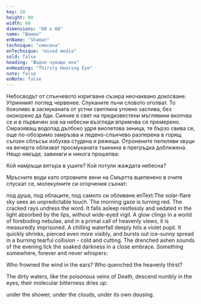 ```yaml
---
key: 20
height: 80
width: 60
dimensions: "80 x 60"
name: "Шаман"
enName: "Shaman"
technique: "смесена"
enTechnique: "mixed media"
sold: false
heading: "Жадно чуващо око"
enHeading: "Thirsty Hearing Eye"
note: false
enNote: false
---
```

Небосводът от слънчевото изригване съзира неочаквано докосване. Утринният поглед червенее. Cпуканите лъчи словото оголват. То боязливо в засмуканата от устни светлина упоено заспива, без ококорено да бди. Сияние в свят на предизвестени мъглявини вкопчва се и в първичен зов на небесни възгледи впримчва се премерено. Смразяващ водопад дълбоко удря виолетова зеница, тя бързо свива се, още по-обозримо замръзва и ледено-слънчево разперена в горящ сълзен сблъсък избухва студена и режеща. Отронените пепеляви звуци на вечерта облизват просмуканата тъмнина в прегръдка доближена. Нещо някъде, завинаги и никога прошепва: 

Кой намръщи вятъра в ушите? Кой потули жаждата небесна?

Мръсните води като отровните вени на Смъртта вцепенено в очите спускат се, молекулните си огорчения съхнат:

под душа, под облаците, под самото си обливане.enText:The solar-flare sky sees an unpredictable touch. The morning gaze is turning red. The cracked rays undress the word. It falls asleep restlessly and sedated in the light absorbed by the lips, without wide-eyed vigil. A glow clings in a world of foreboding nebulae, and in a primal call of heavenly views, it is measuredly imprisoned. A chilling waterfall deeply hits a violet pupil. It quickly shrinks, pierced even more visibly, and bursts out ice-sunny spread in a burning tearful collision - cold and cutting. The drenched ashen sounds of the evening lick the soaked darkness in a close embrace. Something somewhere, forever and never whispers:

Who frowned the wind in the ears? Who quenched the heavenly thirst?

The dirty waters, like the poisonous veins of Death, descend numbly in the eyes; their molecular bitterness dries up:

under the shower, under the clouds, under its own dousing.
